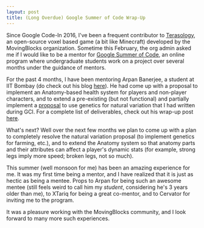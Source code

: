 ```yaml
---
layout: post
title: (Long Overdue) Google Summer of Code Wrap-Up
---
```


Since Google Code-In 2016, I've been a frequent contributor to
[Terasology](http://terasology.org), an open-source voxel based game (a bit like
Minecraft) developed by the MovingBlocks organization. Sometime this February,
the org admin asked me if I would like to be a mentor for
[Google Summer of Code](https://summerofcode.withgoogle.com), an online program
where undergraduate students work on a project over several months under the
guidance of mentors.

For the past 4 months, I have been mentoring Arpan Banerjee, a student at IIT
Bombay (do check out his blog [here](http://arpan98.github.io)). He had come
up with a proposal to implement an Anatomy-based health system for players and
non-player characters, and to extend a pre-existing (but not functional) and partially
implement a [proposal](https://github.com/Terasology/SimpleFarming/issues/46) to
use genetics for natural variation that I had written during GCI. For a complete
list of deliverables, check out his wrap-up post
[here](http://arpan98.github.io/2017/08/23/gsoc-wrap-up-post.html).

What's next? Well over the next few months we plan to come up with a plan to
completely resolve the natural variation proposal (to implement genetics for
farming, etc.), and to extend the Anatomy system so that anatomy parts and their
attributes can affect a player's dynamic stats (for example, strong legs imply
more speed; broken legs, not so much).

This summer (well monsoon for me) has been an amazing experience for me. It was
my first time being a mentor, and I have realized that it is just as hectic as
being a mentee. Props to Arpan for being such an awesome mentee (still feels
weird to call him my _student_, considering he's 3 years older than me), to
XTariq for being a great co-mentor, and to Cervator for inviting me to the
program.

It was a pleasure working with the MovingBlocks community, and I look forward to
many more such experiences.

